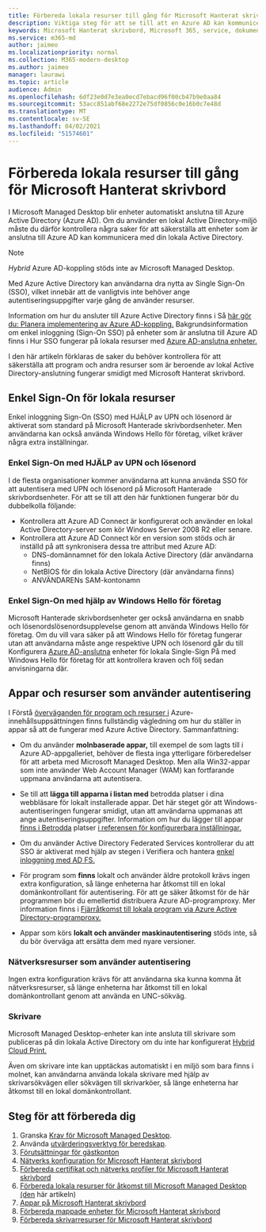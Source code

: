 ```yaml
---
title: Förbereda lokala resurser till gång för Microsoft Hanterat skrivbord
description: Viktiga steg för att se till att en Azure AD kan kommunicera med lokal AD för att tillhandahålla autentisering
keywords: Microsoft Hanterat skrivbord, Microsoft 365, service, dokumentation
ms.service: m365-md
author: jaimeo
ms.localizationpriority: normal
ms.collection: M365-modern-desktop
ms.author: jaimeo
manager: laurawi
ms.topic: article
audience: Admin
ms.openlocfilehash: 6df23e0d7e3ea0ecd7ebacd96f00cb47b9e0aa84
ms.sourcegitcommit: 53acc851abf68e2272e75df0856c0e16b0c7e48d
ms.translationtype: MT
ms.contentlocale: sv-SE
ms.lasthandoff: 04/02/2021
ms.locfileid: "51574601"
---
```

#  <a name="prepare-on-premises-resources-access-for-microsoft-managed-desktop"></a>Förbereda lokala resurser till gång för Microsoft Hanterat skrivbord

I Microsoft Managed Desktop blir enheter automatiskt anslutna till Azure Active Directory (Azure AD). Om du använder en lokal Active Directory-miljö måste du därför kontrollera några saker för att säkerställa att enheter som är anslutna till Azure AD kan kommunicera med din lokala Active Directory. 

> [!NOTE]  
> *Hybrid* Azure AD-koppling stöds inte av Microsoft Managed Desktop.

Med Azure Active Directory kan användarna dra nytta av Single Sign-On (SSO), vilket innebär att de vanligtvis inte behöver ange autentiseringsuppgifter varje gång de använder resurser.

Information om hur du ansluter till Azure Active Directory finns i Så [här gör du: Planera implementering av Azure AD-koppling.](/azure/active-directory/devices/azureadjoin-plan) Bakgrundsinformation om enkel inloggning (Sign-On SSO) på enheter som är anslutna till Azure AD finns i Hur SSO fungerar på lokala resurser med [Azure AD-anslutna enheter.](/azure/active-directory/devices/azuread-join-sso#how-it-works)


I den här artikeln förklaras de saker du behöver kontrollera för att säkerställa att program och andra resurser som är beroende av lokal Active Directory-anslutning fungerar smidigt med Microsoft Hanterat skrivbord.


## <a name="single-sign-on-for-on-premises-resources"></a>Enkel Sign-On för lokala resurser

Enkel inloggning Sign-On (SSO) med HJÄLP av UPN och lösenord är aktiverat som standard på Microsoft Hanterade skrivbordsenheter. Men användarna kan också använda Windows Hello för företag, vilket kräver några extra inställningar. 

### <a name="single-sign-on-by-using-upn-and-password"></a>Enkel Sign-On med HJÄLP av UPN och lösenord

I de flesta organisationer kommer användarna att kunna använda SSO för att autentisera med UPN och lösenord på Microsoft Hanterade skrivbordsenheter. För att se till att den här funktionen fungerar bör du dubbelkolla följande:

- Kontrollera att Azure AD Connect är konfigurerat och använder en lokal Active Directory-server som kör Windows Server 2008 R2 eller senare.
- Kontrollera att Azure AD Connect kör en version som stöds och är inställd på att synkronisera dessa tre attribut med Azure AD: 
    - DNS-domännamnet för den lokala Active Directory (där användarna finns)
    - NetBIOS för din lokala Active Directory (där användarna finns)
    - ANVÄNDARENs SAM-kontonamn


### <a name="single-sign-on-by-using-windows-hello-for-business"></a>Enkel Sign-On med hjälp av Windows Hello för företag

Microsoft Hanterade skrivbordsenheter ger också användarna en snabb och lösenordslösenordsupplevelse genom att använda Windows Hello för företag. Om du vill vara säker på att Windows Hello för företag fungerar utan att användarna måste ange respektive UPN och lösenord går du till Konfigurera [Azure AD-anslutna](/windows/security/identity-protection/hello-for-business/hello-hybrid-aadj-sso-base) enheter för lokala Single-Sign På med Windows Hello för företag för att kontrollera kraven och följ sedan anvisningarna där.


## <a name="apps-and-resources-that-use-authentication"></a>Appar och resurser som använder autentisering

I Förstå [överväganden för program och resurser i](/azure/active-directory/devices/azureadjoin-plan#understand-considerations-for-applications-and-resources) Azure-innehållsuppsättningen finns fullständig vägledning om hur du ställer in appar så att de fungerar med Azure Active Directory. Sammanfattning:


- Om du använder **molnbaserade appar,** till exempel de som lagts till i Azure AD-appgalleriet, behöver de flesta inga ytterligare förberedelser för att arbeta med Microsoft Managed Desktop. Men alla Win32-appar som inte använder Web Account Manager (WAM) kan fortfarande uppmana användarna att autentisera.

- Se till att **lägga till apparna i listan med** betrodda platser i dina webbläsare för lokalt installerade appar. Det här steget gör att Windows-autentiseringen fungerar smidigt, utan att användarna uppmanas att ange autentiseringsuppgifter. Information om hur du lägger till appar [finns i Betrodda](../working-with-managed-desktop/config-setting-ref.md#trusted-sites) platser [i referensen för konfigurerbara inställningar.](../working-with-managed-desktop/config-setting-ref.md)

- Om du använder Active Directory Federated Services kontrollerar du att SSO är aktiverat med hjälp av stegen i Verifiera och hantera [enkel inloggning med AD FS.](/previous-versions/azure/azure-services/jj151809(v=azure.100)) 

- För program som **finns** lokalt och använder äldre protokoll krävs ingen extra konfiguration, så länge enheterna har åtkomst till en lokal domänkontrollant för autentisering. För att ge säker åtkomst för de här programmen bör du emellertid distribuera Azure AD-programproxy. Mer information finns i [Fjärråtkomst till lokala program via Azure Active Directory-programproxy.](/azure/active-directory/manage-apps/application-proxy)

- Appar som körs **lokalt och använder maskinautentisering** stöds inte, så du bör överväga att ersätta dem med nyare versioner.

### <a name="network-shares-that-use-authentication"></a>Nätverksresurser som använder autentisering

Ingen extra konfiguration krävs för att användarna ska kunna komma åt nätverksresurser, så länge enheterna har åtkomst till en lokal domänkontrollant genom att använda en UNC-sökväg.

### <a name="printers"></a>Skrivare

Microsoft Managed Desktop-enheter kan inte ansluta till skrivare som publiceras på din lokala Active Directory om du inte har konfigurerat [Hybrid Cloud Print.](/windows-server/administration/hybrid-cloud-print/hybrid-cloud-print-deploy)

Även om skrivare inte kan upptäckas automatiskt i en miljö som bara finns i molnet, kan användarna använda lokala skrivare med hjälp av skrivarsökvägen eller sökvägen till skrivarköer, så länge enheterna har åtkomst till en lokal domänkontrollant.

<!--add fuller material on printers when available-->
## <a name="steps-to-get-ready"></a>Steg för att förbereda dig

1. Granska [Krav för Microsoft Managed Desktop](prerequisites.md).
2. Använda [utvärderingsverktyg för beredskap](readiness-assessment-tool.md).
3. [Förutsättningar för gästkonton](guest-accounts.md)
4. [Nätverks konfiguration för Microsoft Hanterat skrivbord](network.md)
5. [Förbereda certifikat och nätverks profiler för Microsoft Hanterat skrivbord](certs-wifi-lan.md)
6. [Förbereda lokala resurser för åtkomst till Microsoft Managed Desktop (den](authentication.md) här artikeln)
7. [Appar på Microsoft Hanterat skrivbord](apps.md)
8. [Förbereda mappade enheter för Microsoft Hanterat skrivbord](mapped-drives.md)
9. [Förbereda skrivarresurser för Microsoft Hanterat skrivbord](printing.md)
